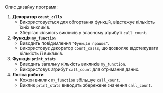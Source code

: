 Опис дизайну програми:
1. **Декоратор `count_calls`**  
   - Використовується для обгортання функцій, відстежує кількість їхніх викликів.  
   - Зберігає кількість викликів у власному атрибуті `call_count`.  
2. **Функція `my_function`**  
   - Виводить повідомлення `"Функція працює"`.  
   - Використовує декоратор `count_calls`, що дозволяє відстежувати кількість її викликів.  
3. **Функція `print_stats`**  
   - Виводить загальну кількість викликів `my_function`.  
   - Використовує атрибут `call_count` для отримання даних.  
4. **Логіка роботи**  
   - Кожен виклик `my_function` збільшує `call_count`.  
   - Виклик `print_stats` виводить збережене значення `call_count`.
